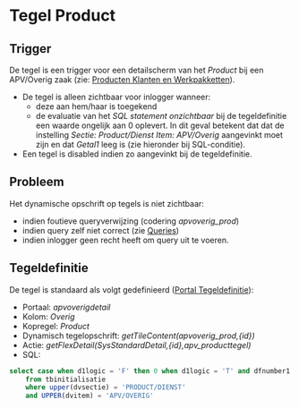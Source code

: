 # Tegel Product

## Trigger

De tegel is een trigger voor een detailscherm van het _Product_ bij een APV/Overig zaak (zie: [Producten Klanten en Werkpakketten](/instellen_inrichten/producten_klanten_werkpakketten.md)).

- De tegel is alleen zichtbaar voor inlogger wanneer:
  - deze aan hem/haar is toegekend
  - de evaluatie van het _SQL statement onzichtbaar_ bij de tegeldefinitie een waarde ongelijk aan 0 oplevert. In dit geval betekent dat dat de instelling _Sectie: Product/Dienst Item: APV/Overig_ aangevinkt moet zijn en dat _Getal1_ leeg is (zie hieronder bij SQL-conditie).
- Een tegel is disabled indien zo aangevinkt bij de tegeldefinitie.

## Probleem

Het dynamische opschrift op tegels is niet zichtbaar:

- indien foutieve queryverwijzing (codering _apvoverig_prod_)
- indien query zelf niet correct (zie [Queries](/instellen_inrichten/queries.md))
- indien inlogger geen recht heeft om query uit te voeren.

## Tegeldefinitie

De tegel is standaard als volgt gedefinieerd ([Portal Tegeldefinitie](/instellen_inrichten/portaldefinitie/portal_tegel.md)):

- Portaal: _apvoverigdetail_
- Kolom: _Overig_
- Kopregel: _Product_
- Dynamisch tegelopschrift: _getTileContent(apvoverig_prod,{id})_
- Actie: _getFlexDetail(SysStandardDetail,{id},apv_producttegel)_
- SQL:

```sql
select case when d1logic = 'F' then 0 when d1logic = 'T' and dfnumber1 = 1 then 0 else 1 end
    from tbinitialisatie
    where upper(dvsectie) = 'PRODUCT/DIENST'
    and UPPER(dvitem) = 'APV/OVERIG'
```

